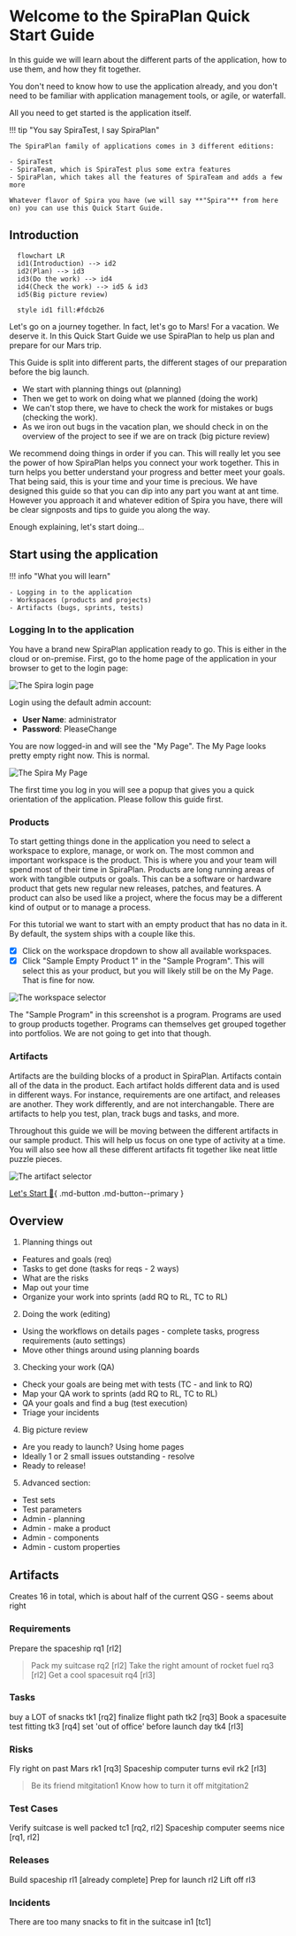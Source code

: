 # Welcome to the SpiraPlan Quick Start Guide
In this guide we will learn about the different parts of the application, how to use them, and how they fit together. 

You don't need to know how to use the application already, and you don't need to be familiar with application management tools, or agile, or waterfall.

All you need to get started is the application itself.

!!! tip "You say SpiraTest, I say SpiraPlan"

    The SpiraPlan family of applications comes in 3 different editions:

    - SpiraTest
    - SpiraTeam, which is SpiraTest plus some extra features
    - SpiraPlan, which takes all the features of SpiraTeam and adds a few more

    Whatever flavor of Spira you have (we will say **"Spira"** from here on) you can use this Quick Start Guide. 


## Introduction
``` mermaid
  flowchart LR
  id1(Introduction) --> id2
  id2(Plan) --> id3
  id3(Do the work) --> id4
  id4(Check the work) --> id5 & id3
  id5(Big picture review)

  style id1 fill:#fdcb26
```

Let's go on a journey together. In fact, let's go to Mars! For a vacation. We deserve it. In this Quick Start Guide we use SpiraPlan to help us plan and prepare for our Mars trip. 

This Guide is split into different parts, the different stages of our preparation before the big launch. 

- We start with planning things out (planning)
- Then we get to work on doing what we planned (doing the work)
- We can't stop there, we have to check the work for mistakes or bugs (checking the work). 
- As we iron out bugs in the vacation plan, we should check in on the overview of the project to see if we are on track (big picture review) 

We recommend doing things in order if you can. This will really let you see the power of how SpiraPlan helps you connect your work together. This in turn helps you better understand your progress and better meet your goals. That being said, this is your time and your time is precious. We have designed this guide so that you can dip into any part you want at ant time. However you approach it and whatever edition of Spira you have, there will be clear signposts and tips to guide you along the way.

Enough explaining, let's start doing...


## Start using the application

!!! info "What you will learn"

    - Logging in to the application
    - Workspaces (products and projects)
    - Artifacts (bugs, sprints, tests)


### Logging In to the application

You have a brand new SpiraPlan application ready to go. This is either in the cloud or on-premise. First, go to the home page of the application in your browser to get to the login page:

![The Spira login page](img/01-intro-01.png)

Login using the default admin account:

- **User Name**: administrator
- **Password**: PleaseChange

You are now logged-in and will see the "My Page". The My Page looks pretty empty right now. This is normal.

![The Spira My Page](img/01-intro-02.png)

The first time you log in you will see a popup that gives you a quick orientation of the application. Please follow this guide first.


### Products
To start getting things done in the application you need to select a workspace to explore, manage, or work on. The most common and important workspace is the product. This is where you and your team will spend most of their time in SpiraPlan. Products are long running areas of work with tangible outputs or goals. This can be a software or hardware product that gets new regular new releases, patches, and features. A product can also be used like a project, where the focus may be a different kind of output or to manage a process.

For this tutorial we want to start with an empty product that has no data in it. By default, the system ships with a couple like this. 

- [x] Click on the workspace dropdown to show all available workspaces. 
- [x] Click "Sample Empty Product 1" in the "Sample Program". This will select this as your product, but you will likely still be on the My Page. That is fine for now. 

![The workspace selector](img/01-intro-03.png)

The "Sample Program" in this screenshot is a program. Programs are used to group products together. Programs can themselves get grouped together into portfolios. We are not going to get into that though.

### Artifacts
Artifacts are the building blocks of a product in SpiraPlan. Artifacts contain all of the data in the product. Each artifact holds different data and is used in different ways. For instance, requirements are one artifact, and releases are another. They work differently, and are not interchangable. There are artifacts to help you test, plan, track bugs and tasks, and more.

Throughout this guide we will be moving between the different artifacts in our sample product. This will help us focus on one type of activity at a time. You will also see how all these different artifacts fit together like neat little puzzle pieces.

![The artifact selector](img/01-intro-04.png)


[Let's Start :rocket:](./plan.md){ .md-button .md-button--primary }

## Overview
1. Planning things out

  - Features and goals (req)
  - Tasks to get done (tasks for reqs - 2 ways)
  - What are the risks
  - Map out your time
  - Organize your work into sprints (add RQ to RL, TC to RL)

2. Doing the work (editing)

- Using the workflows on details pages - complete tasks, progress requirements (auto settings)
- Move other things around using planning boards

3. Checking your work (QA)

- Check your goals are being met with tests (TC - and link to RQ)
- Map your QA work to sprints (add RQ to RL, TC to RL)
- QA your goals and find a bug (test execution)
- Triage your incidents

4. Big picture review

- Are you ready to launch? Using home pages
- Ideally 1 or 2 small issues outstanding - resolve
- Ready to release!

5. Advanced section:

- Test sets
- Test parameters
- Admin - planning
- Admin - make a product
- Admin - components
- Admin - custom properties

## Artifacts
Creates 16 in total, which is about half of the current QSG - seems about right

### Requirements
Prepare the spaceship rq1 [rl2]
> Pack my suitcase rq2 [rl2]
> Take the right amount of rocket fuel rq3 [rl2]
Get a cool spacesuit rq4 [rl3]

### Tasks
buy a LOT of snacks tk1 [rq2]
finalize flight path tk2 [rq3]
Book a spacesuite test fitting tk3 [rq4]
set 'out of office' before launch day tk4 [rl3]

### Risks
Fly right on past Mars rk1 [rq3]
Spaceship computer turns evil rk2 [rl3]
> Be its friend mitgitation1
> Know how to turn it off mitgitation2

### Test Cases
Verify suitcase is well packed tc1 [rq2, rl2]
Spaceship computer seems nice [rq1, rl2] 

### Releases
Build spaceship rl1 [already complete]
Prep for launch rl2 
Lift off rl3

### Incidents
There are too many snacks to fit in the suitcase in1 [tc1]
